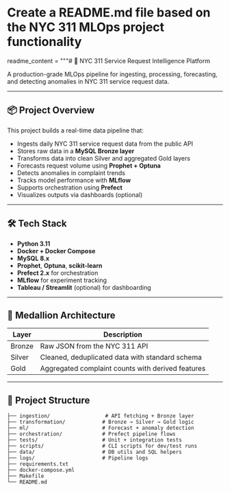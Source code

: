 # Create a README.md file based on the NYC 311 MLOps project functionality

readme_content = """# 🚀 NYC 311 Service Request Intelligence Platform

A production-grade MLOps pipeline for ingesting, processing, forecasting, and detecting anomalies in NYC 311 service request data.

---

## 📦 Project Overview

This project builds a real-time data pipeline that:
- Ingests daily NYC 311 service request data from the public API
- Stores raw data in a **MySQL Bronze layer**
- Transforms data into clean Silver and aggregated Gold layers
- Forecasts request volume using **Prophet + Optuna**
- Detects anomalies in complaint trends
- Tracks model performance with **MLflow**
- Supports orchestration using **Prefect**
- Visualizes outputs via dashboards (optional)

---

## 🛠️ Tech Stack

- **Python 3.11**
- **Docker + Docker Compose**
- **MySQL 8.x**
- **Prophet**, **Optuna**, **scikit-learn**
- **Prefect 2.x** for orchestration
- **MLflow** for experiment tracking
- **Tableau / Streamlit** (optional) for dashboarding

---

## 🧱 Medallion Architecture

| Layer  | Description                                      |
|--------|--------------------------------------------------|
| Bronze | Raw JSON from the NYC 311 API                    |
| Silver | Cleaned, deduplicated data with standard schema  |
| Gold   | Aggregated complaint counts with derived features|

---

## 📂 Project Structure

```text
├── ingestion/                  # API fetching + Bronze layer
├── transformation/            # Bronze → Silver → Gold logic
├── ml/                        # Forecast + anomaly detection
├── orchestration/             # Prefect pipeline flows
├── tests/                     # Unit + integration tests
├── scripts/                   # CLI scripts for dev/test runs
├── data/                      # DB utils and SQL helpers
├── logs/                      # Pipeline logs
├── requirements.txt
├── docker-compose.yml
├── Makefile
└── README.md


